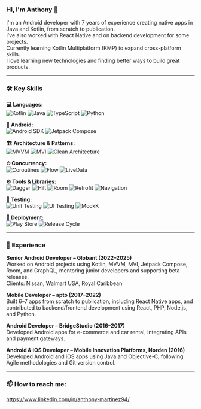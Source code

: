 <!--
**anthonymg1994/anthonymg1994** is a ✨ _special_ ✨ repository because its `README.md` (this file) appears on your GitHub profile.

Here are some ideas to get you started:

- 🔭 I’m currently working on ...
- 🌱 I’m currently learning ...
- 👯 I’m looking to collaborate on ...az
- 🤔 I’m looking for help with ...
- 💬 Ask me about ...
- 📫 How to reach me: ...
- 😄 Pronouns: ...
- ⚡ Fun fact: ...
-->
### Hi, I'm Anthony 👋

I'm an Android developer with 7 years of experience creating native apps in Java and Kotlin, from scratch to publication.  
I’ve also worked with React Native and on backend development for some projects.  
Currently learning Kotlin Multiplatform (KMP) to expand cross-platform skills.  
I love learning new technologies and finding better ways to build great products.

---

### 🛠 Key Skills

**💻 Languages:**  
![Kotlin](https://img.shields.io/badge/Kotlin-7F52FF?style=for-the-badge&logo=kotlin&logoColor=white) 
![Java](https://img.shields.io/badge/Java-007396?style=for-the-badge&logo=java&logoColor=white) 
![TypeScript](https://img.shields.io/badge/TypeScript-3178C6?style=for-the-badge&logo=typescript&logoColor=white) 
![Python](https://img.shields.io/badge/Python-3776AB?style=for-the-badge&logo=python&logoColor=white)  

**🤖 Android:**  
![Android SDK](https://img.shields.io/badge/Android-3DDC84?style=for-the-badge&logo=android&logoColor=white) 
![Jetpack Compose](https://img.shields.io/badge/Jetpack%20Compose-4285F4?style=for-the-badge&logo=android&logoColor=white)  

**🏗 Architecture & Patterns:**  
![MVVM](https://img.shields.io/badge/MVVM-6DB33F?style=for-the-badge) 
![MVI](https://img.shields.io/badge/MVI-F7DF1E?style=for-the-badge) 
![Clean Architecture](https://img.shields.io/badge/Clean%20Architecture-000000?style=for-the-badge&logo=architecture&logoColor=white)  

**⏱ Concurrency:**  
![Coroutines](https://img.shields.io/badge/Coroutines-7F52FF?style=for-the-badge) 
![Flow](https://img.shields.io/badge/Flow-7F52FF?style=for-the-badge) 
![LiveData](https://img.shields.io/badge/LiveData-FF4081?style=for-the-badge)  

**⚙️ Tools & Libraries:**  
![Dagger](https://img.shields.io/badge/Dagger-000000?style=for-the-badge&logo=dagger&logoColor=white) 
![Hilt](https://img.shields.io/badge/Hilt-4285F4?style=for-the-badge) 
![Room](https://img.shields.io/badge/Room-FF6F00?style=for-the-badge) 
![Retrofit](https://img.shields.io/badge/Retrofit-84BCFF?style=for-the-badge) 
![Navigation](https://img.shields.io/badge/Navigation-4285F4?style=for-the-badge)  

**🧪 Testing:**  
![Unit Testing](https://img.shields.io/badge/Unit%20Testing-FF6F00?style=for-the-badge) 
![UI Testing](https://img.shields.io/badge/UI%20Testing-4285F4?style=for-the-badge) 
![MockK](https://img.shields.io/badge/MockK-000000?style=for-the-badge)  

**🚀 Deployment:**  
![Play Store](https://img.shields.io/badge/Play%20Store-4285F4?style=for-the-badge) 
![Release Cycle](https://img.shields.io/badge/Full%20Release%20Cycle-6DB33F?style=for-the-badge)

---

### 💼 Experience

**Senior Android Developer – Globant (2022–2025)**  
Worked on Android projects using Kotlin, MVVM, MVI, Jetpack Compose, Room, and GraphQL, mentoring junior developers and supporting beta releases.  
Clients: Nissan, Walmart USA, Royal Caribbean

**Mobile Developer – apto (2017–2022)**  
Built 6–7 apps from scratch to publication, including React Native apps, and contributed to backend/frontend development using React, PHP, Node.js, and Python.  

**Android Developer – BridgeStudio (2016–2017)**  
Developed Android apps for e-commerce and car rental, integrating APIs and payment gateways.  

**Android & iOS Developer – Mobile Innovation Platforms, Norden (2016)**  
Developed Android and iOS apps using Java and Objective-C, following Agile methodologies and Git version control.  

---

### 📫 How to reach me:
https://www.linkedin.com/in/anthony-martinez94/

